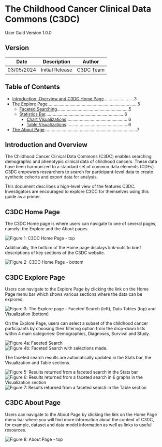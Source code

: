 # The Childhood Cancer Clinical Data Commons (C3DC) 
 User Guid
 Version 1.0.0

## Version

| Date       | Description       | Author    |
|------------|-------------------|-----------|
| 03/05/2024 | Initial Release   | C3DC Team |

## Table of Contents

- [Introduction, Overview and C3DC Home Page](#introduction-overview-and-c3dc-home-page).........................3
- [The Explore Page](#the-explore-page)..........................................................................5
  - [Faceted Searching](#faceted-searching)...........................................................5
  - [Statistics Bar](#statistics-bar).................................................................6
    - [Chart Visualizations](#chart-visualizations)...................................................6
    - [Table Visualizations](#table-visualizations)...................................................6
- [The About Page](#the-about-page)............................................................................7

## Introduction and Overview

The Childhood Cancer Clinical Data Commons (C3DC) enables searching demographic and phenotypic clinical data of childhood cancers. These data have been harmonized to a standard set of common data elements (CDEs). C3DC empowers researchers to search for participant-level data to create synthetic cohorts and export data for analysis.

This document describes a high-level view of the features C3DC. Investigators are encouraged to explore C3DC for themselves using this guide as a primer.

## C3DC Home Page

The C3DC Home page is where users can navigate to one of several pages, namely: the Explore and the About pages.

![Figure 1: C3DC Home Page - top](images/Fig1.jpg) 

Additionally, the bottom of the Home page displays link-outs to brief descriptions of key sections of the C3DC website. 

![Figure 2: C3DC Home Page - bottom](images/Fig2.jpg) 

## C3DC Explore Page 

Users can navigate to the Explore Page by clicking the link on the Home Page menu bar which shows various sections where the data can be explored. 

![Figure 3:  The Explore page – Faceted Search (left), Data Tables (top) and Visualization (bottom)](images/Fig3.jpg) 

On the Explore Page, users can select a subset of the childhood cancer participants by choosing their filtering option from the drop-down lists within 4 main categories: Demographics, Diagnoses, Survival and Study. 

![Figure 4a: Faceted Search](images/Fig4-A.png)
![Figure 4b: Faceted Search with selections made.](images/Fig4-B_v2.png)

The faceted search results are automatically updated in the Stats bar, the Visualization and Table sections.

![Figure 5:  Results returned from a faceted search in the Stats bar](images/Fig5.jpg)
![Figure 6:  Results returned from a faceted search in 6 graphs in the Visualization section](images/Fig6.jpg)
![Figure 7: Results returned from a faceted search in the Table section](images/Fig7.jpg)

## C3DC About Page 

Users can navigate to the About Page by clicking the link on the Home Page menu bar where you will find more information about the content of C3DC, for example, dataset and data model information as well as links to useful resources.

![Figure 8: About Page - top](images/Fig8.jpg)

